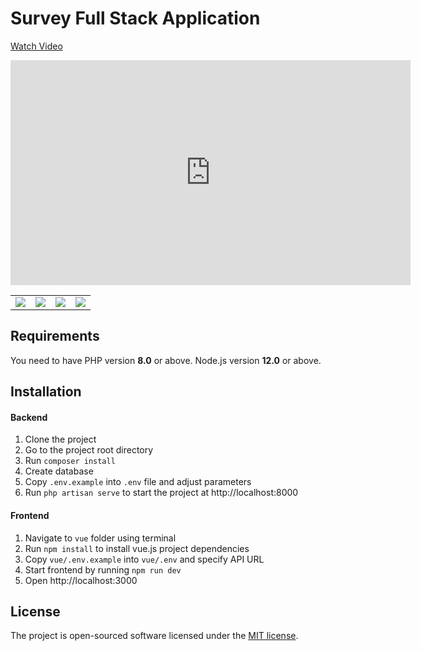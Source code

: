 # Survey Full Stack Application
[Watch Video](https://drive.google.com/file/d/1nDzpTveKZTup4GCUOg_u0Kz00ogiWof8/view?usp=sharing)
<iframe src="https://drive.google.com/file/d/1nDzpTveKZTup4GCUOg_u0Kz00ogiWof8/preview" width="640" height="360" frameborder="0" allowfullscreen></iframe>
<table>
    <tr>
        <td>
            <a href="https://laravel.com"><img src="https://i.imgur.com/pBNT1yy.png" /></a>
        </td>
        <td>
            <a href="https://vuejs.org/"><img src="https://i.imgur.com/BxQe48y.png" /></a>
        </td>
        <td>
            <a href="https://tailwindcss.com/"><img src="https://i.imgur.com/wdYXsgR.png" /></a>
        </td>
        <td>
            <img src="https://i.imgur.com/Kp5kTUp.png" />
        </td>
    </tr>
</table> 


## Requirements
You need to have PHP version **8.0** or above. Node.js version **12.0** or above.


## Installation

#### Backend
1. Clone the project
2. Go to the project root directory
3. Run `composer install`
4. Create database
5. Copy `.env.example` into `.env` file and adjust parameters
6. Run `php artisan serve` to start the project at http://localhost:8000

#### Frontend
1. Navigate to `vue` folder using terminal
2. Run `npm install` to install vue.js project dependencies
3. Copy `vue/.env.example` into `vue/.env` and specify API URL
4. Start frontend by running `npm run dev`
5. Open http://localhost:3000


## License

The project is open-sourced software licensed under the [MIT license](https://opensource.org/licenses/MIT).

